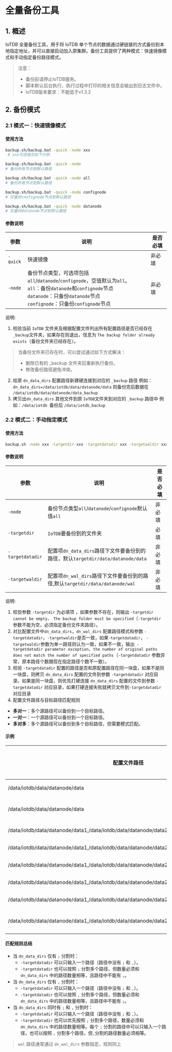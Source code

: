 <!--

    Licensed to the Apache Software Foundation (ASF) under one
    or more contributor license agreements.  See the NOTICE file
    distributed with this work for additional information
    regarding copyright ownership.  The ASF licenses this file
    to you under the Apache License, Version 2.0 (the
    "License"); you may not use this file except in compliance
    with the License.  You may obtain a copy of the License at
    
        http://www.apache.org/licenses/LICENSE-2.0
    
    Unless required by applicable law or agreed to in writing,
    software distributed under the License is distributed on an
    "AS IS" BASIS, WITHOUT WARRANTIES OR CONDITIONS OF ANY
    KIND, either express or implied.  See the License for the
    specific language governing permissions and limitations
    under the License.

-->

# 全量备份工具

## 1. 概述

IoTDB 全量备份工具，用于将 IoTDB 单个节点的数据通过硬链接的方式备份到本地指定地址，并可以直接启动加入原集群。备份工具提供了两种模式：快速镜像模式和手动指定备份路径模式。

> 注意：
>
> * 备份前请停止IoTDB服务。
> * 脚本默认后台执行，执行过程中打印的相关信息会输出到日志文件中。
> * IoTDB版本要求：不能低于v1.3.2

## 2. 备份模式

### 2.1 模式一：快速镜像模式

#### 使用方法

```Bash
backup.sh/backup.bat -quick -node xxx  
 # xxx可选值见如下示例

backup.sh/backup.bat -quick -node 
# 备份所有节点到默认路径 

backup.sh/backup.bat -quick -node all 
# 备份所有节点到默认路径 

backup.sh/backup.bat -quick -node confignode 
# 仅备份confignode节点到默认路径

backup.sh/backup.bat -quick -node datanode 
# 仅备份datanode节点到默认路径
```

#### 参数说明

| **参数** | **说明**                                                                                                                                                        | **是否必填** |
| ---------------- |---------------------------------------------------------------------------------------------------------------------------------------------------------------| -------------------- |
| `-quick`   | 快速镜像                                                                                                                                                          | 非必填             |
| `-node`    | 备份节点类型，可选项包括`all`/`datanode`/`confignode`，空值默认为`all`。 <br> `all`：备份`datanode`和`confignode`节点 <br>`datanode`：只备份`datanode`节点 <br> `confignode`：只备份`confignode`节点 | 非必填             |

说明:

1. 校验当前 `IoTDB` 文件夹及根据配置文件列出所有配置路径是否已经存在`_backup`文件夹，如果存在则退出，信息为 `The backup folder already exists`（备份文件夹已经存在）。
> 当备份文件夹已存在时，可以尝试通过如下方式解决：
> * 删除已有的 _backup 文件夹后重新执行备份。
> * 修改备份路径避免冲突。

2. 给原 `dn_data_dirs` 配置路径新建硬连接到对应的 `_backup` 路径 例如：`dn_data_dirs=/data/iotdb/data/datanode/data` 则备份完后数据在 `/data/iotdb/data/datanode/data_backup`
3. 拷贝出`dn_data_dirs` 其他文件到原 `IoTDB`文件夹到对应的 `_backup` 路径中 例如：`/data/iotdb `备份后 `/data/iotdb_backup`

### 2.2 模式二：手动指定模式

#### 使用方法

```Bash
backup.sh -node xxx -targetdir xxx -targetdatadir xxx -targetwaldir xxx
```

#### 参数说明
| **参数**       | **说明**                                                                           | **是否必填** |
| ---------------------- | ------------------------------------------------------------------------------------------ | -------------------- |
| `-node`          | 备份节点类型`all`/`datanode`/`confignode`默认值`all`                     | 非必填             |
| `-targetdir`     | `IoTDB`要备份到的文件夹                                                              | 必填               |
| `-targetdatadir` | 配置项`dn_data_dirs`路径下文件要备份到的路径，默认`targetdir/data/datanode/data` | 非必填             |
| `-targetwaldir`  | 配置项`dn_wal_dirs`路径下文件要备份到的路径,默认`targetdir/data/datanode/wal`    | 非必填             |


说明:

1. 校验参数 `-targetdir` 为必填项 ，如果参数不存在，则输出 `-targetdir cannot be empty， The backup folder must be specified`（`-targetdir` 参数不能为空，必须指定备份文件夹路径）。
2. 对比配置文件中`dn_data_dirs`，`dn_wal_dirs` 配置路径模式和参数 `-targetdatadir`，`-targetwaldir`是否一致，如果`-targetdatadir`， `-targetwaldir`参数为单一路径则认为一致，如果不一致，输出` -targetdatadir parameter exception, the number of original paths does not match the number of specified paths`（`-targetdatadir` 参数异常，原本路径个数跟现在指定路径个数不一致）。
3. 校验 `-targetdatadir` 配置的路径是否和原配置路径在同一块盘，如果不是同一块盘，则拷贝 `dn_data_dirs` 配置的文件到参数 `-targetdatadir` 对应目录。如果是同一块盘，则优先打硬连接 `dn_data_dirs` 配置的文件到参数 `-targetdatadir` 对应目录，如果打硬连接失败就拷贝文件到`-targetdatadir` 对应目录
4. 配置文件路径与目标路径匹配规则

* **多对一**：多个源路径可以备份到一个目标路径。
* **一对一**：一个源路径可以备份到一个目标路径。
* **多对多**：多个源路径可以备份到多个目标路径，但需要模式匹配。

#### 示例

| **配置文件路径**                                  | **参数 `-targetdatadir` 路径**           | **校验结果**            |
|--------------------------------|-----------------------------------------------------------|---------------------|
| /data/iotdb/data/datanode/data                                     | /data/iotdb\_backup/data/datanode/data                                                                                                                          | 一致                  |
| /data/iotdb/data/datanode/data                                                              | /data/iotdb\_backup/data/datanode/data1,/data/iotdb\_backup/data/datanode/data2                                                                                 | 不一致                 |
| /data/iotdb/data/datanode/data1,/data/iotdb/data/datanode/data2                             | /data/iotdb\_backup/data/datanode/data                                                                                                                          | 一致                  |
| /data/iotdb/data/datanode/data1,/data/iotdb/data/datanode/data2                             | /data/iotdb\_backup/data/datanode/data3,/data/iotdb\_backup/data/datanode/data4                                                                                 | 一致                  |
| /data/iotdb/data/datanode/data1,/data/iotdb/data/datanode/data2;/data/iotdb/data/datanode/data3 | /data/iotdb\_backup/data/datanode/data                                                                                                                          | 一致                  |
| /data/iotdb/data/datanode/data1,/data/iotdb/data/datanode/data2;/data/iotdb/data/datanode/data3 | /data/iotdb\_backup/data/datanode/data1;/data/iotdb\_backup/data/datanode/data1                                                                                 | 一致                  |
| /data/iotdb/data/datanode/data1,/data/iotdb/data/datanode/data2;/data/iotdb/data/datanode/data3 | /data/iotdb\_backup/data/datanode/data1,/data/iotdb\_backup/data/datanode/data3;/data/iotdb\_backup/data/datanode/data                                          | 一致                  |
| /data/iotdb/data/datanode/data1,/data/iotdb/data/datanode/data2;/data/iotdb/data/datanode/data3 | /data/iotdb\_backup/data/datanode/data1,/data/iotdb\_backup/data/datanode/data3;/data/iotdb\_backup/data/datanode/data1,/data/iotdb\_backup/data/datanode/data4 | 不一致                 |

#### 匹配规则总结

* 当 `dn_data_dirs` 仅有 `;` 分割时：
  * `-targetdatadir` 可以只输入一个路径（路径中没有 `;` 和 `,`）。
  * `-targetdatadir` 也可以按照 `;` 分割多个路径，但数量必须和 `dn_data_dirs` 中的路径数量相等，且路径中不能有 `,`。
* 当 `dn_data_dirs` 仅有 `,` 分割时：
  * `-targetdatadir` 可以只输入一个路径（路径中没有 `;` 和 `,`）。
  * `-targetdatadir` 也可以按照 `,` 分割多个路径，但数量必须和 `dn_data_dirs` 中的路径数量相等，且路径中不能有 `;`。
* 当 `dn_data_dirs` 同时有 `;` 和 `,` 分割时：
  * `-targetdatadir` 可以只输入一个路径（路径中没有 `;` 和 `,`）。
  * `-targetdatadir` 也可以优先按照 `;` 分割多个路径，数量必须和 `dn_data_dirs` 中的路径数量相等。每个 `;` 分割的路径中可以只输入一个路径，也可以按照 `,` 分割多个路径，但`,`分割的路径数量必须相等。

> `wal` 路径通常通过 `dn_wal_dirs` 参数指定，规则同上
